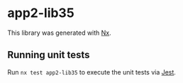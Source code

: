 # app2-lib35

This library was generated with [Nx](https://nx.dev).

## Running unit tests

Run `nx test app2-lib35` to execute the unit tests via [Jest](https://jestjs.io).
